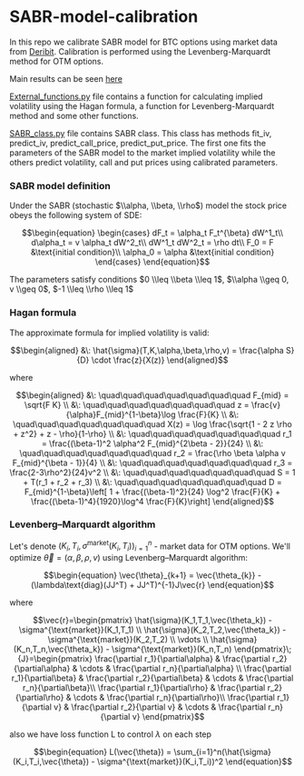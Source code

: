 # SABR-model-calibration
In this repo we calibrate SABR model for BTC options using market data from [Deribit](https://www.deribit.com/). 
Calibration is performed using the Levenberg-Marquardt method for OTM options.

Main results can be seen [here](https://github.com/AgafonovGrigory/SABR-model-calibration/blob/main/SABR_calibration.ipynb)

[External_functions.py](https://github.com/AgafonovGrigory/SABR-model-calibration/blob/main/external_functions.py) file contains a function for calculating 
implied volatility using the Hagan formula,  a function for Levenberg-Marquardt method and some other functions. 

[SABR_class.py](https://github.com/AgafonovGrigory/SABR-model-calibration/blob/main/SABR_class.py) file contains SABR class. This class has methods fit_iv, predict_iv, predict_call_price, predict_put_price. The first one fits the parameters of the SABR model to the market implied volatility while the others predict volatility, call and put prices using calibrated parameters.

### SABR model definition
Under the SABR (stochastic $\\alpha, \\beta, \\rho$) model the stock price obeys the following system of SDE:
```math
\begin{equation}
 \begin{cases}
   dF_t = \alpha_t F_t^{\beta} dW^1_t\\
   d\alpha_t = v \alpha_t dW^2_t\\
   dW^1_t dW^2_t = \rho dt\\
   F_0 = F &\text{initial condition}\\
   \alpha_0 = \alpha &\text{initial condition}
 \end{cases}
\end{equation}
```
The parameters satisfy conditions $0 \\leq \\beta \\leq 1$, $\\alpha \\geq 0, v \\geq 0$, $-1 \\leq \\rho \\leq 1$

### Hagan formula
The approximate formula for implied volatility is valid:
```math
\begin{aligned}
  &\: \hat{\sigma}(T,K,\alpha,\beta,\rho,v) = \frac{\alpha S}{D} \cdot \frac{z}{X(z)}
\end{aligned}
```
where 
```math
\begin{aligned}
 &\: \quad\quad\quad\quad\quad\quad\quad F_{mid} = \sqrt{F K} \\
 &\: \quad\quad\quad\quad\quad\quad\quad z = \frac{v}{\alpha}F_{mid}^{1-\beta}\log \frac{F}{K} \\
 &\: \quad\quad\quad\quad\quad\quad\quad X(z) = \log \frac{\sqrt{1 - 2 z \rho + z^2} + z - \rho}{1-\rho} \\
 &\: \quad\quad\quad\quad\quad\quad\quad r_1 = \frac{(\beta-1)^2 \alpha^2 F_{mid}^{2\beta - 2}}{24} \\
 &\: \quad\quad\quad\quad\quad\quad\quad r_2 = \frac{\rho \beta \alpha v F_{mid}^{\beta - 1}}{4} \\
 &\: \quad\quad\quad\quad\quad\quad\quad r_3 = \frac{2-3\rho^2}{24}v^2 \\
 &\: \quad\quad\quad\quad\quad\quad\quad S = 1 + T(r_1 + r_2 + r_3) \\
 &\: \quad\quad\quad\quad\quad\quad\quad D = F_{mid}^{1-\beta}\left[ 1 + \frac{(\beta-1)^2}{24} \log^2 \frac{F}{K} + \frac{(\beta-1)^4}{1920}\log^4 \frac{F}{K}\right]
\end{aligned}
```
### Levenberg–Marquardt algorithm
Let's denote $\left(K_i,T_i,\sigma^{\text{market}}(K_i,T_i)\right)_{i=1}^n$ - market data for OTM options. We'll optimize $\vec{\theta} = (\alpha,\beta,\rho,v)$ using Levenberg–Marquardt algorithm:
```math
\begin{equation}
     \vec{\theta}_{k+1} = \vec{\theta_{k}} - (\lambda\text{diag}(JJ^T) + JJ^T)^{-1}J\vec{r}
\end{equation}
```
where
```math
\vec{r}=\begin{pmatrix} \hat{\sigma}(K_1,T_1,\vec{\theta_k}) - \sigma^{\text{market}}(K_1,T_1) \\ \hat{\sigma}(K_2,T_2,\vec{\theta_k}) - \sigma^{\text{market}}(K_2,T_2)  \\ \vdots \\ \hat{\sigma}(K_n,T_n,\vec{\theta_k}) - \sigma^{\text{market}}(K_n,T_n)  \end{pmatrix}\;
 {J}=\begin{pmatrix}
\frac{\partial r_1}{\partial\alpha} & \frac{\partial r_2}{\partial\alpha} & \cdots & \frac{\partial r_n}{\partial\alpha} \\
\frac{\partial r_1}{\partial\beta} & \frac{\partial r_2}{\partial\beta} & \cdots & \frac{\partial r_n}{\partial\beta}\\
\frac{\partial r_1}{\partial\rho} & \frac{\partial r_2}{\partial\rho} & \cdots & \frac{\partial r_n}{\partial\rho}\\
\frac{\partial r_1}{\partial v} & \frac{\partial r_2}{\partial v} & \cdots & \frac{\partial r_n}{\partial v}
\end{pmatrix}
```
also we have loss function L to control $\lambda$ on each step
```math
\begin{equation}
   L(\vec{\theta})  = \sum_{i=1}^n(\hat{\sigma}(K_i,T_i,\vec{\theta}) - \sigma^{\text{market}}(K_i,T_i))^2
\end{equation}
```
